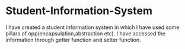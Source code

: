 # Student-Information-System
I have created a student information system in which I have used some pillars of opp(encapsulation,abstraction etc). I have accessed the information through getter function and setter function.

